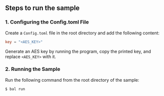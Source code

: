 ## Steps to run the sample

### 1. Configuring the Config.toml File

Create a `Config.toml` file in the root directory and add the following content:

```toml
key = "<AES_KEY>"
```

Generate an AES key by running the program, copy the printed key, and replace `<AES_KEY>` with it.

### 2. Running the Sample

Run the following command from the root directory of the sample:

```sh
$ bal run
```

